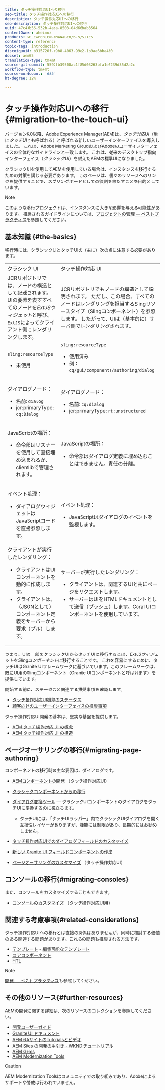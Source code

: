 ```yaml
---
title: タッチ操作対応UIへの移行
seo-title: タッチ操作対応UIへの移行
description: タッチ操作対応UIへの移行
seo-description: タッチ操作対応UIへの移行
uuid: 47c43b56-532b-4ada-8503-04d66bab3564
contentOwner: aheimoz
products: SG_EXPERIENCEMANAGER/6.5/SITES
content-type: reference
topic-tags: introduction
discoiquuid: b315720f-e9b8-4063-99e2-1b9aa6bba460
docset: aem65
translation-type: tm+mt
source-git-commit: 5597fb39500ac1f85d03263bfa1e5239d35d2a2c
workflow-type: tm+mt
source-wordcount: '685'
ht-degree: 12%

---
```



# タッチ操作対応UIへの移行{#migration-to-the-touch-ui}

バージョン6.0以降、Adobe Experience Manager(AEM)は、*タッチ対応UI*（単に&#x200B;*タッチUI*&#x200B;とも呼ばれる）と呼ばれる新しいユーザーインターフェイスを導入しました。 これは、Adobe Marketing CloudおよびAdobeのユーザインターフェイスの全体的なガイドラインと一致します。 これは、従来のデスクトップ指向インターフェイス（*クラシックUI*）を備えたAEMの標準UIになりました。

クラシックUIを使用してAEMを使用している場合は、インスタンスを移行するための対策を講じる必要があります。 このページは、個々のリソースへのリンクを提供することで、スプリングボードとしての役割を果たすことを目的としています。

>[!NOTE]
>
>このような移行プロジェクトは、インスタンスに大きな影響を与える可能性があります。 推奨されるガイドラインについては、[プロジェクトの管理 — ベストプラクティス](/help/managing/best-practices.md)を参照してください。

## 基本知識 {#the-basics}

移行時には、クラシックUIとタッチUIの（主に）次の点に注意する必要があります。

<table>
 <tbody>
  <tr>
   <td>クラシック UI</td>
   <td>タッチ操作対応 UI</td>
  </tr>
  <tr>
   <td>JCRリポジトリでは、ノードの構造として記述されます。 UIの要素を表すすべてのノードを<em>ExtJSウィジェット</em>と呼び、<code>ExtJS</code>によってクライアント側にレンダリングします。</td>
   <td>JCRリポジトリでもノードの構造として説明されます。 ただし、この場合、すべてのノードはレンダリングを担当するSlingリソースタイプ（Slingコンポーネント）を参照します。 したがって、UIは（基本的に）サーバ側でレンダリングされます。</td>
  </tr>
  <tr>
   <td><p><code>sling:resourceType</code></p>
    <ul>
     <li>未使用</li>
    </ul> </td>
   <td><code>sling:resourceType</code>
    <ul>
     <li>使用済み</li>
     <li>例：<br /> <code>cq/gui/components/authoring/dialog</code><br /> </li>
    </ul> </td>
  </tr>
  <tr>
   <td><p>ダイアログノード：</p>
    <ul>
     <li>名前: <code>dialog</code></li>
     <li>jcr:primaryType: <code>cq:Dialog</code></li>
    </ul> </td>
   <td><p>ダイアログノード：</p>
    <ul>
     <li>名前: <code>cq:dialog</code></li>
     <li>jcr:primaryType: <code>nt:unstructured</code></li>
    </ul> </td>
  </tr>
  <tr>
   <td><p>JavaScriptの場所：</p>
    <ul>
     <li>命令部はリスナーを使用して直接埋め込まれるか、clientlibで管理されます。</li>
    </ul> </td>
   <td><p>JavaScriptの場所：</p>
    <ul>
     <li>命令部はダイアログ定義に埋め込むことはできません。責任の分離。</li>
    </ul> </td>
  </tr>
  <tr>
   <td><p>イベント処理：</p>
    <ul>
     <li>ダイアログウィジェットはJavaScriptコードを直接参照します。</li>
    </ul> </td>
   <td><p>イベント処理：</p>
    <ul>
     <li>JavaScriptはダイアログのイベントを監視します。</li>
    </ul> </td>
  </tr>
  <tr>
   <td>クライアントが実行したレンダリング：
    <ul>
     <li>クライアントはUIコンポーネントを動的に作成します。</li>
     <li>クライアントは、（JSONとして）コンポーネント定義をサーバーから要求（プル）します。</li>
    </ul> </td>
   <td>サーバーが実行したレンダリング：
    <ul>
     <li>クライアントは、関連するUIと共にページをリクエストします。</li>
     <li>サーバーはUIをHTMLドキュメントとして送信（プッシュ）します。Coral UIコンポーネントを使用しています。<br /> </li>
    </ul> </td>
  </tr>
 </tbody>
</table>

つまり、UIの一部をクラシックUIからタッチUIに移行するとは、*ExtJSウィジェット*&#x200B;を&#x200B;*Slingコンポーネント*&#x200B;に移行することです。 これを容易にするために、タッチUIはGranite UIフレームワークに基づいています。このフレームワークは、既にUI用のSlingコンポーネント（Granite UIコンポーネントと呼ばれます）を提供しています。

開始する前に、ステータスと関連する推奨事項を確認します。

* [タッチ操作対応UI機能のステータス](/help/release-notes/touch-ui-features-status.md)
* [顧客向けのユーザーインターフェイスの推奨事項](/help/sites-deploying/ui-recommendations.md)

タッチ操作対応UI開発の基本は、堅実な基盤を提供します。

* [AEM タッチ操作対応 UI の概念](/help/sites-developing/touch-ui-concepts.md)
* [AEM タッチ操作対応 UI の構造](/help/sites-developing/touch-ui-structure.md)

## ページオーサリングの移行{#migrating-page-authoring}

コンポーネントの移行時の主な要因は、ダイアログです。

* [AEMコンポーネントの開発](/help/sites-developing/developing-components.md) （タッチ操作対応UI）
* [クラシックコンポーネントからの移行](/help/sites-developing/developing-components.md#migrating-from-a-classic-component)
* [ダイアログ変換ツール](/help/sites-developing/dialog-conversion.md)  — クラシックUIコンポーネントのダイアログをタッチUIに変換するのに役立ちます。

   * タッチUIには、「タッチUIラッパー」内でクラシックUIダイアログを開く互換性レイヤーがありますが、機能には制限があり、長期的にはお勧めしません。

* [タッチ操作対応UIでのダイアログフィールドのカスタマイズ](https://helpx.adobe.com/experience-manager/kt/eseminars/gems/aem-customizing-dialog-fields-in-touch-ui.html)
* [新しい Granite UI フィールドコンポーネントの作成](/help/sites-developing/granite-ui-component.md)
* [ページオーサリングのカスタマイズ](/help/sites-developing/customizing-page-authoring-touch.md) （タッチ操作対応UI）

## コンソールの移行{#migrating-consoles}

また、コンソールをカスタマイズすることもできます。

* [コンソールのカスタマイズ](/help/sites-developing/customizing-consoles-touch.md) （タッチ操作対応UI用）

## 関連する考慮事項{#related-considerations}

タッチ操作対応UIへの移行とは直接の関係はありませんが、同時に検討する価値のある関連する問題があります。これらの問題も推奨される方法です。

* [テンプレート](/help/sites-developing/templates.md) - [編集可能なテンプレート](/help/sites-developing/page-templates-editable.md)
* [コアコンポーネント](https://docs.adobe.com/content/help/ja-JP/experience-manager-core-components/using/introduction.html)
* [HTL](https://docs.adobe.com/content/help/ja-JP/experience-manager-htl/using/overview.html)

>[!NOTE]
>
>[開発 — ベストプラクティス](/help/sites-developing/best-practices.md)も参照してください。

## その他のリソース{#further-resources}

AEMの開発に関する詳細は、次のリソースのコレクションを参照してください。

* [開発ユーザーガイド](/help/sites-developing/home.md)
* [Granite UI ドキュメント](https://helpx.adobe.com/experience-manager/6-5/sites/developing/using/reference-materials/granite-ui/api/jcr_root/libs/granite/ui/index.html)
* [AEM 6.5サイトのTutorialsとビデオ](https://docs.adobe.com/content/help/en/experience-manager-learn/sites/overview.html)
* [AEM Sites の開発の手引き - WKND チュートリアル](/help/sites-developing/getting-started.md)
* [AEM Gems](https://helpx.adobe.com/experience-manager/kt/eseminars/gems/aem-index.html)
* [AEM Modernization Tools](https://opensource.adobe.com/aem-modernize-tools/)

>[!CAUTION]
>
>AEM Modernization Toolsはコミュニティでの取り組みであり、Adobeによるサポートや警戒は行われていません。

